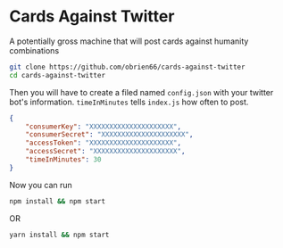 # Cards Against Twitter

A potentially gross machine that will post cards against humanity combinations

```bash
git clone https://github.com/obrien66/cards-against-twitter
cd cards-against-twitter
```

Then you will have to create a filed named `config.json` with your twitter bot's information. `timeInMinutes` tells `index.js` how often to post.

```json
{
	"consumerKey": "XXXXXXXXXXXXXXXXXXXXX",
	"consumerSecret": "XXXXXXXXXXXXXXXXXXXXX",
	"accessToken": "XXXXXXXXXXXXXXXXXXXXX",
	"accessSecret": "XXXXXXXXXXXXXXXXXXXXX",
	"timeInMinutes": 30
}
```

Now you can run

```bash
npm install && npm start
```

OR

```bash
yarn install && npm start
```